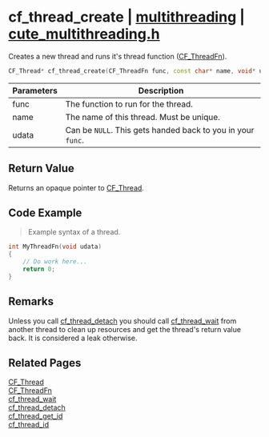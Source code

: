 # cf_thread_create | [multithreading](https://github.com/RandyGaul/cute_framework/blob/master/docs/multithreading_readme.md) | [cute_multithreading.h](https://github.com/RandyGaul/cute_framework/blob/master/include/cute_multithreading.h)

Creates a new thread and runs it's thread function ([CF_ThreadFn](https://github.com/RandyGaul/cute_framework/blob/master/docs/multithreading/cf_threadfn.md)).

```cpp
CF_Thread* cf_thread_create(CF_ThreadFn func, const char* name, void* udata);
```

Parameters | Description
--- | ---
func | The function to run for the thread.
name | The name of this thread. Must be unique.
udata | Can be `NULL`. This gets handed back to you in your `func`.

## Return Value

Returns an opaque pointer to [CF_Thread](https://github.com/RandyGaul/cute_framework/blob/master/docs/multithreading/cf_thread.md).

## Code Example

> Example syntax of a thread.

```cpp
int MyThreadFn(void udata)
{
    // Do work here...
    return 0;
}
```

## Remarks

Unless you call [cf_thread_detach](https://github.com/RandyGaul/cute_framework/blob/master/docs/multithreading/cf_thread_detach.md) you should call [cf_thread_wait](https://github.com/RandyGaul/cute_framework/blob/master/docs/multithreading/cf_thread_wait.md) from another thread to
clean up resources and get the thread's return value back. It is considered a leak otherwise.

## Related Pages

[CF_Thread](https://github.com/RandyGaul/cute_framework/blob/master/docs/multithreading/cf_thread.md)  
[CF_ThreadFn](https://github.com/RandyGaul/cute_framework/blob/master/docs/multithreading/cf_threadfn.md)  
[cf_thread_wait](https://github.com/RandyGaul/cute_framework/blob/master/docs/multithreading/cf_thread_wait.md)  
[cf_thread_detach](https://github.com/RandyGaul/cute_framework/blob/master/docs/multithreading/cf_thread_detach.md)  
[cf_thread_get_id](https://github.com/RandyGaul/cute_framework/blob/master/docs/multithreading/cf_thread_get_id.md)  
[cf_thread_id](https://github.com/RandyGaul/cute_framework/blob/master/docs/multithreading/cf_thread_id.md)  
